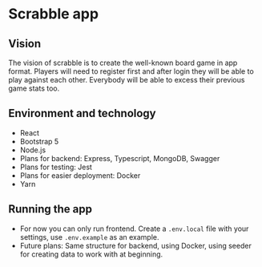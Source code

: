 # Scrabble app

## Vision
The vision of scrabble is to create the well-known board game in app format. Players will need to register first and after login they will be able to play against each other. Everybody will be able to excess their previous game stats too.

## Environment and technology
* React
* Bootstrap 5
* Node.js
* Plans for backend: Express, Typescript, MongoDB, Swagger
* Plans for testing: Jest
* Plans for easier deployment: Docker
* Yarn

## Running the app
* For now you can only run frontend. Create a `.env.local` file with your settings, use `.env.example` as an example. 
* Future plans: Same structure for backend, using Docker, using seeder for creating data to work with at beginning.